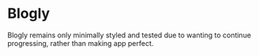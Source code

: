# Blogly
Blogly remains only minimally styled and tested due to wanting to continue progressing, rather than making app perfect. 
